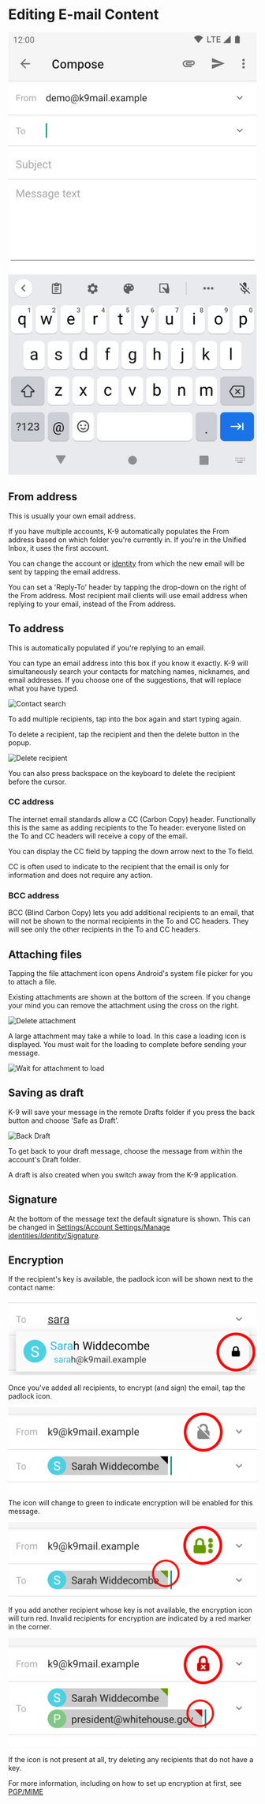 # Editing E-mail Content

![Message Compose screen](img/sending_edit.png)

## From address

This is usually your own email address.

If you have multiple accounts, K-9 automatically populates the From address based on which folder you're
currently in. If you're in the Unified Inbox, it uses the first account.

You can change the account or [identity](../settings/account.md#manage-identities) from which the
new email will be sent by tapping the email address.

You can set a 'Reply-To' header by tapping the drop-down on the right of the From address. Most recipient
mail clients will use email address when replying to your email, instead of the From address.

## To address

This is automatically populated if you're replying to an email.

You can type an email address into this box if you know it exactly. K-9 will simultaneously search
your contacts for matching names, nicknames, and email addresses. If you choose one of the suggestions,
that will replace what you have typed.

![Contact search](img/sending_compose_to.png)

To add multiple recipients, tap into the box again and start typing again.

To delete a recipient, tap the recipient and then the delete button in the popup.

![Delete recipient](img/sending_compose_to_delete.png)

You can also press backspace on the keyboard to delete the recipient before the cursor.

### CC address

The internet email standards allow a CC (Carbon Copy) header. Functionally this is the same as adding recipients to the To
header: everyone listed on the To and CC headers will receive a copy of the email.

You can display the CC field by tapping the down arrow next to the To field.

CC is often used to indicate to the recipient that the email is only for information and does not
require any action.

### BCC address

BCC (Blind Carbon Copy) lets you add additional recipients to an email, that will not be shown to the
normal recipients in the To and CC headers. They will see only the other recipients in the To and CC headers.

## Attaching files

Tapping the file attachment icon opens Android's system file picker for you to attach a file. 

Existing attachments are shown at the bottom of the screen. If you change your mind you can remove 
the attachment using the cross on the right.

![Delete attachment](img/sending_remove_attachment.png)

A large attachment may take a while to load. In this case a loading icon is displayed. You must
wait for the loading to complete before sending your message.

![Wait for attachment to load](img/sending_compose_wait.png)

## Saving as draft

K-9 will save your message in the remote Drafts folder if you press the back button and choose 'Safe as Draft'.

![Back Draft](img/sending_compose_draft.png)

To get back to your draft message, choose the message from within the account's Draft folder.

A draft is also created when you switch away from the K-9 application. 

## Signature

At the bottom of the message text the default signature is shown. This can be changed in
[Settings/Account Settings/Manage identities/*Identity*/Signature](../settings/account.md#signature).

## Encryption

If the recipient's key is available, the padlock icon will be shown next to the contact name:

![Encryption](img/sending_encryption.png)

Once you've added all recipients, to encrypt (and sign) the email, tap the padlock icon.

![Enable Encryption](img/sending_encryption_enable.png)

The icon will change to green to indicate encryption will be enabled for this message.

![Encryption OK](img/sending_encryption_ok.png)

If you add another recipient whose key is not available, the encryption icon will turn red. Invalid
recipients for encryption are indicated by a red marker in the corner.

![Encryption Not Possible](img/sending_encryption_not_possible.png)

If the icon is not present at all, try deleting any recipients that do not have a key.

For more information, including on how to set up encryption at first, see [PGP/MIME](../security/pgpmime.md)